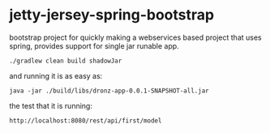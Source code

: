 # jetty-jersey-spring-bootstrap
bootstrap project for quickly making a webservices based project that uses spring, provides support for single jar runable app.

    ./gradlew clean build shadowJar

and running it is as easy as:

    java -jar ./build/libs/dronz-app-0.0.1-SNAPSHOT-all.jar

the test that it is running:

    http://localhost:8080/rest/api/first/model
